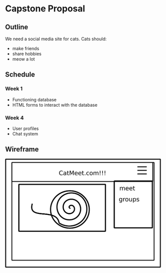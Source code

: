 # Capstone Proposal

## Outline

We need a social media site for cats. Cats should:

* make friends
* share hobbies
* meow a lot

## Schedule

### Week 1

* Functioning database
* HTML forms to interact with the database

### Week 4

* User profiles
* Chat system

## Wireframe

![Wireframe for catmeet.com](catmeet.png)
